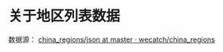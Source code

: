 # 关于地区列表数据
数据源：  [china_regions/json at master · wecatch/china_regions](https://github.com/wecatch/china_regions/tree/master/json)
